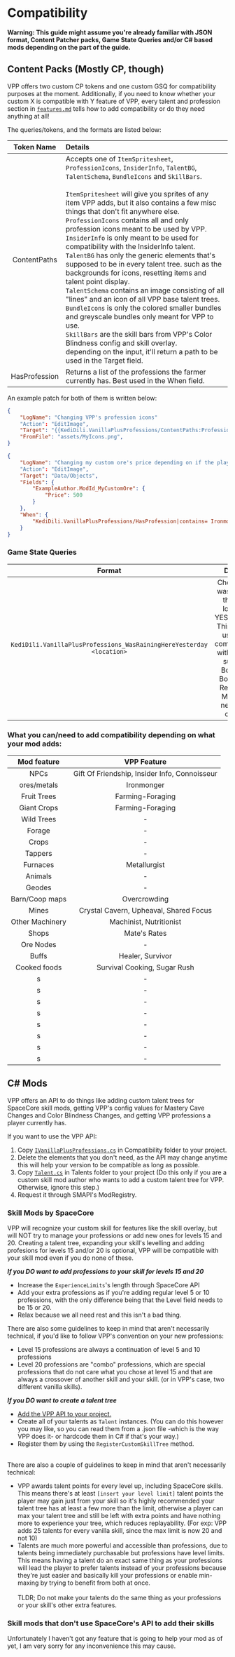 # Compatibility

**Warning: This guide might assume you're already familiar with JSON format, Content Patcher packs, Game State Queries and/or C# based mods depending on the part of the guide.**

## Content Packs (Mostly CP, though)
VPP offers two custom CP tokens and one custom GSQ for compatibility purposes at the moment.
Additionally, if you need to know whether your custom X is compatible with Y feature of VPP, every talent and profession section in [``features.md``](https://github.com/KediDili/VanillaPlusProfessions/blob/main/compatibility.md) tells how to add compatibility or do they need anything at all!

The queries/tokens, and the formats are listed below:

| Token Name    | Details |
|:-------------:|:--------|
| ContentPaths  | Accepts one of ``ItemSpritesheet``, ``ProfessionIcons``, ``InsiderInfo``, ``TalentBG``, ``TalentSchema``, ``BundleIcons`` and ``SkillBars``.<br/><br/>``ItemSpritesheet`` will give you sprites of any item VPP adds, but it also contains a few misc things that don't fit anywhere else.<br/>``ProfessionIcons`` contains all and only profession icons meant to be used by VPP.<br/>``InsiderInfo`` is only meant to be used for compatibility with the InsiderInfo talent.<br/>``TalentBG`` has only the generic elements that's supposed to be in every talent tree. such as the backgrounds for icons, resetting items and talent point display.<br/>``TalentSchema`` contains an image consisting of all "lines" and an icon of all VPP base talent trees.<br/>``BundleIcons`` is only the colored smaller bundles and greyscale bundles only meant for VPP to use.<br/>``SkillBars`` are the skill bars from VPP's Color Blindness config and skill overlay.<br/> depending on the input, it'll return a path to be used in the Target field.
| HasProfession | Returns a list of the professions the farmer currently has. Best used in the When field. |

An example patch for both of them is written below:
```json
{
    "LogName": "Changing VPP's profession icons"
    "Action": "EditImage",
    "Target": "{{KediDili.VanillaPlusProfessions/ContentPaths:ProfessionIcons}}",
    "FromFile": "assets/MyIcons.png",
}
```
```json
{
    "LogName": "Changing my custom ore's price depending on if the player has Ironmonger"
    "Action": "EditImage",
    "Target": "Data/Objects",
    "Fields": {
        "ExampleAuthor.ModId_MyCustomOre": {
            "Price": 500
        }
    },
    "When": {
        "KediDili.VanillaPlusProfessions/HasProfession|contains= Ironmonger": "true",
    }
}
```

### Game State Queries
|                                Format                                  |                         Details                      |
|:----------------------------------------------------------------------:|:----------------------------------------------------:|
| ``KediDili.VanillaPlusProfessions_WasRainingHereYesterday <location>`` | Checks if it was raining the said location YESTERDAY.<br/>This can be used for compatibility with talents such as Bountiful Boletes or Renewing Mist that need this check. |

### What you can/need to add compatibility depending on what your mod adds:
| Mod feature     | VPP Feature                                     |
|:---------------:|:-----------------------------------------------:|
| NPCs            | Gift Of Friendship, Insider Info, Connoisseur   |
| ores/metals     | Ironmonger                                      |
| Fruit Trees     | Farming-Foraging                                |
| Giant Crops     | Farming-Foraging                                |
| Wild Trees      | - |
| Forage          | - |
| Crops           | - |
| Tappers         | - |
| Furnaces        | Metallurgist |
| Animals         | - |
| Geodes          | - |
| Barn/Coop maps  | Overcrowding |
| Mines           | Crystal Cavern, Upheaval, Shared Focus |
| Other Machinery | Machinist, Nutritionist |
| Shops           | Mate's Rates |
| Ore Nodes       | - |
| Buffs           | Healer, Survivor |
| Cooked foods    | Survival Cooking, Sugar Rush |
| s | - |
| s | - |
| s | - |
| s | - |
| s | - |
| s | - |
| s | - |
| s | - |


## C# Mods
VPP offers an API to do things like adding custom talent trees for SpaceCore skill mods, getting VPP's config values for Mastery Cave Changes and Color Blindness Changes, and getting VPP professions a player currently has.

If you want to use the VPP API:
1) Copy [``IVanillaPlusProfessions.cs``](https://github.com/KediDili/VanillaPlusProfessions/blob/main/Compatibility/IVanillaPlusProfessions.cs) in Compatibility folder to your project.
2) Delete the elements that you don't need, as the API may change anytime this will help your version to be compatible as long as possible.
3) Copy [``Talent.cs``](https://github.com/KediDili/VanillaPlusProfessions/blob/main/Talents/Talent.cs) in Talents folder to your project (Do this only if you are a custom skill mod author who wants to add a custom talent tree for VPP. Otherwise, ignore this step.)
4) Request it through SMAPI's ModRegistry.

### Skill Mods by SpaceCore
VPP will recognize your custom skill for features like the skill overlay, but will NOT try to manage your professions or add new ones for levels 15 and 20.
Creating a talent tree, expanding your skill's levelling and adding profesions for levels 15 and/or 20 is optional, VPP will be compatible with your skill mod even if you do none of these.

***If you DO want to add professions to your skill for levels 15 and 20***
- Increase the ``ExperienceLimits``'s length through SpaceCore API
- Add your extra professions as if you're adding regular level 5 or 10 professions, with the only difference being that the Level field needs to be 15 or 20.
- Relax because we all need rest and this isn't a bad thing.

There are also some guidelines to keep in mind that aren't necessarily technical, if you'd like to follow VPP's convention on your new professions:
- Level 15 professions are always a continuation of level 5 and 10 professions
- Level 20 professions are "combo" professions, which are special professions that do not care what you chose at level 15 and that are always a crossover of another skill and your skill. (or in VPP's case, two different vanilla skills).

***If you DO want to create a talent tree***
- [Add the VPP API to your project.](https://github.com/KediDili/VanillaPlusProfessions/blob/main/compatibility.md#c-mods)
- Create all of your talents as ``Talent`` instances. (You can do this however you may like, so you can read them from a .json file -which is the way VPP does it- or hardcode them in C# if that's your way.)
- Register them by using the ``RegisterCustomSkillTree`` method.
<br/><br/>

There are also a couple of guidelines to keep in mind that aren't necessarily technical:
- VPP awards talent points for every level up, including SpaceCore skills. This means there's at least ``[insert your level limit]`` talent points the player may gain just from your skill so it's highly recommended your talent tree has at least a few more than the limit, otherwise a player can max your talent tree and still be left with extra points and have nothing more to experience your tree, which reduces replayability. (For exp: VPP adds 25 talents for every vanilla skill, since the max limit is now 20 and not 10)
- Talents are much more powerful and accessible than professions, due to talents being immediately purchasable but professions have level limits. This means having a talent do an exact same thing as your professions will lead the player to prefer talents instead of your professions because they're just easier and basically kill your professions or enable min-maxing by trying to benefit from both at once.<br/><br/>TLDR; Do not make your talents do the same thing as your professions or your skill's other extra features.


### Skill mods that don't use SpaceCore's API to add their skills
Unfortunately I haven't got any feature that is going to help your mod as of yet, I am very sorry for any inconvenience this may cause.
